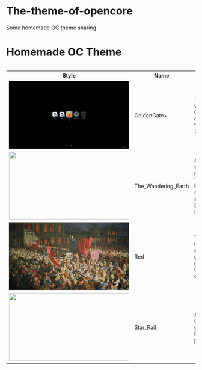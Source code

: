 The-theme-of-opencore
===
Some homemade OC theme sharing

<h1 align='left'>Homemade OC Theme</h1>
<table align='left'>
    <tr>
        <th>Style</th>
        <th>Name</th>
        <th>introduce</th>
        <th>Download</th>
    </tr>
    <tr>
        <td><img src='https://raw.githubusercontent.com/dawalishi0821/The-theme-of-opencore/main/GoldenGate+.png' height='180' width='320'></td>
        <td>GoldenGate+</td>
        <td>The upgraded version of GoldenGate has added icons from Macros 10.7 to 14</td>
        <td></td>
    </tr>
    <tr>
        <td><img src='https://raw.githubusercontent.com/dawalishi0821/The-theme-of-opencore/main/The_Wandering_Earth.png' height='180' width='320'></td>
        <td>The_Wandering_Earth</td>
        <td>A Chinese science fiction movie called "The Wandering Earth" has great special effects and is shocking. So I made it the theme.</td>
        <td></td>
    </tr>
    <tr>
        <td><img src='https://raw.githubusercontent.com/dawalishi0821/The-theme-of-opencore/main/Red.png' height='180' width='320'></td>
        <td>Red</td>
        <td>The world History of communism is a great and glorious era, which is worth commemorating.</td>
        <td></td>
    </tr>
    <tr>
        <td><img src='https://raw.githubusercontent.com/dawalishi0821/The-theme-of-opencore/main/Star_Rail.png' height='180' width='320'></td>
        <td>Star_Rail</td>
        <td>A popular Chinese game called "Star Rail", I like to play it.</td>
        <td></td>
    </tr>
</table>
